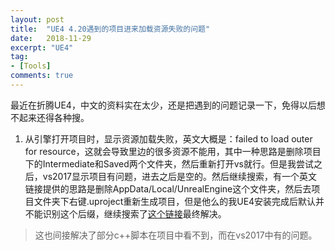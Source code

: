 ```yaml
---
layout: post
title:  "UE4 4.20遇到的项目进来加载资源失败的问题"
date:   2018-11-29
excerpt: "UE4"
tag:
- [Tools]
comments: true
---
```


最近在折腾UE4，中文的资料实在太少，还是把遇到的问题记录一下，免得以后想不起来还得各种搜。  

1. 从引擎打开项目时，显示资源加载失败，英文大概是：failed to load outer for resource，这就会导致里边的很多资源不能用，其中一种思路是删除项目下的Intermediate和Saved两个文件夹，然后重新打开vs就行。但是我尝试之后，vs2017显示项目有问题，进去之后是空的。然后继续搜索，有一个英文链接提供的思路是删除AppData/Local/UnrealEngine这个文件夹，然后去项目文件夹下右键.uproject重新生成项目，但是他么的我UE4安装完成后默认并不能识别这个后缀，继续搜索了[这个链接][1]最终解决。  

> 这也间接解决了部分c++脚本在项目中看不到，而在vs2017中有的问题。  

[1]: https://blog.csdn.net/yangxuan0261/article/details/53944964

